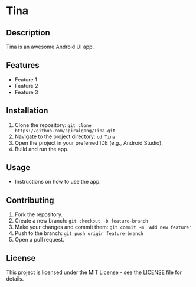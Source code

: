 # Tina

## Description
Tina is an awesome Android UI app.

## Features
- Feature 1
- Feature 2
- Feature 3

## Installation
1. Clone the repository: `git clone https://github.com/spiralgang/Tina.git`
2. Navigate to the project directory: `cd Tina`
3. Open the project in your preferred IDE (e.g., Android Studio).
4. Build and run the app.

## Usage
- Instructions on how to use the app.

## Contributing
1. Fork the repository.
2. Create a new branch: `git checkout -b feature-branch`
3. Make your changes and commit them: `git commit -m 'Add new feature'`
4. Push to the branch: `git push origin feature-branch`
5. Open a pull request.

## License
This project is licensed under the MIT License - see the [LICENSE](LICENSE) file for details.
